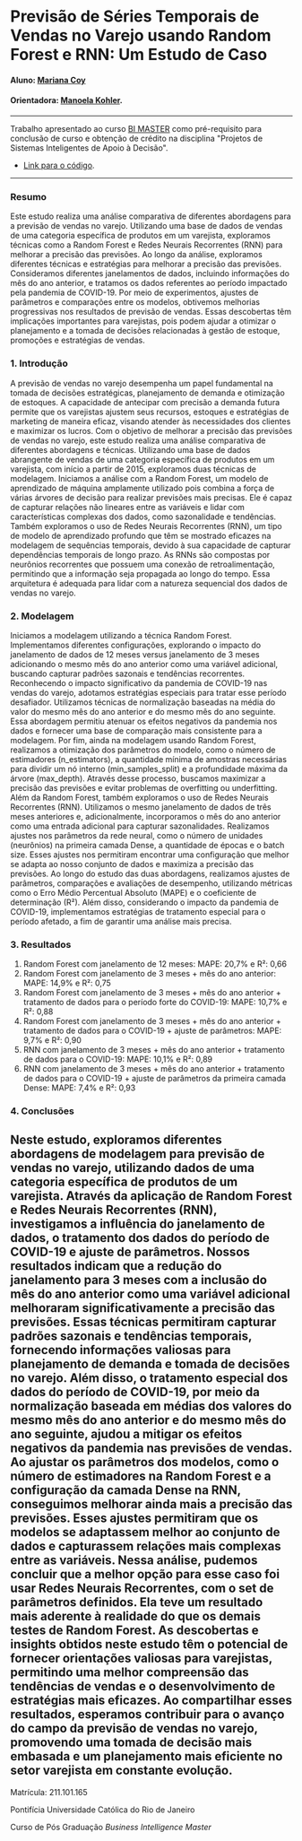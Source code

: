 <!-- antes de enviar a versão final, solicitamos que todos os comentários, colocados para orientação ao aluno, sejam removidos do arquivo -->
# Previsão de Séries Temporais de Vendas no Varejo usando Random Forest e RNN: Um Estudo de Caso

#### Aluno: [Mariana Coy](https://github.com/marianacoy)
#### Orientadora: [Manoela Kohler](https://github.com/manoelakohler).

---

Trabalho apresentado ao curso [BI MASTER](https://ica.puc-rio.ai/bi-master) como pré-requisito para conclusão de curso e obtenção de crédito na disciplina "Projetos de Sistemas Inteligentes de Apoio à Decisão".

<!-- para os links a seguir, caso os arquivos estejam no mesmo repositório que este README, não há necessidade de incluir o link completo: basta incluir o nome do arquivo, com extensão, que o GitHub completa o link corretamente -->
- [Link para o código](https://github.com/link_do_repositorio). <!-- caso não aplicável, remover esta linha -->

---

### Resumo

Este estudo realiza uma análise comparativa de diferentes abordagens para a previsão de vendas no varejo. Utilizando uma base de dados de vendas de uma categoria específica de produtos em um varejista, exploramos técnicas como a Random Forest e Redes Neurais Recorrentes (RNN) para melhorar a precisão das previsões.
Ao longo da análise, exploramos diferentes técnicas e estratégias para melhorar a precisão das previsões. Consideramos diferentes janelamentos de dados, incluindo informações do mês do ano anterior, e tratamos os dados referentes ao período impactado pela pandemia de COVID-19.
Por meio de experimentos, ajustes de parâmetros e comparações entre os modelos, obtivemos melhorias progressivas nos resultados de previsão de vendas. Essas descobertas têm implicações importantes para varejistas, pois podem ajudar a otimizar o planejamento e a tomada de decisões relacionadas à gestão de estoque, promoções e estratégias de vendas.


### 1. Introdução

A previsão de vendas no varejo desempenha um papel fundamental na tomada de decisões estratégicas, planejamento de demanda e otimização de estoques. A capacidade de antecipar com precisão a demanda futura permite que os varejistas ajustem seus recursos, estoques e estratégias de marketing de maneira eficaz, visando atender às necessidades dos clientes e maximizar os lucros. Com o objetivo de melhorar a precisão das previsões de vendas no varejo, este estudo realiza uma análise comparativa de diferentes abordagens e técnicas.
Utilizando uma base de dados abrangente de vendas de uma categoria específica de produtos em um varejista, com início a partir de 2015, exploramos duas técnicas de modelagem. 
Iniciamos a análise com a Random Forest, um modelo de aprendizado de máquina amplamente utilizado pois combina a força de várias árvores de decisão para realizar previsões mais precisas. Ele é capaz de capturar relações não lineares entre as variáveis e lidar com características complexas dos dados, como sazonalidade e tendências.
Também exploramos o uso de Redes Neurais Recorrentes (RNN), um tipo de modelo de aprendizado profundo que têm se mostrado eficazes na modelagem de sequências temporais, devido à sua capacidade de capturar dependências temporais de longo prazo. As RNNs são compostas por neurônios recorrentes que possuem uma conexão de retroalimentação, permitindo que a informação seja propagada ao longo do tempo. Essa arquitetura é adequada para lidar com a natureza sequencial dos dados de vendas no varejo.


### 2. Modelagem

Iniciamos a modelagem utilizando a técnica Random Forest. Implementamos diferentes configurações, explorando o impacto do janelamento de dados de 12 meses versus janelamento de 3 meses adicionando o mesmo mês do ano anterior como uma variável adicional, buscando capturar padrões sazonais e tendências recorrentes.
Reconhecendo o impacto significativo da pandemia de COVID-19 nas vendas do varejo, adotamos estratégias especiais para tratar esse período desafiador. Utilizamos técnicas de normalização baseadas na média do valor do mesmo mês do ano anterior e do mesmo mês do ano seguinte. Essa abordagem permitiu atenuar os efeitos negativos da pandemia nos dados e fornecer uma base de comparação mais consistente para a modelagem.
Por fim, ainda na modelagem usando Random Forest, realizamos a otimização dos parâmetros do modelo, como o número de estimadores (n_estimators), a quantidade mínima de amostras necessárias para dividir um nó interno (min_samples_split) e a profundidade máxima da árvore (max_depth). Através desse processo, buscamos maximizar a precisão das previsões e evitar problemas de overfitting ou underfitting.
Além da Random Forest, também exploramos o uso de Redes Neurais Recorrentes (RNN). Utilizamos o mesmo janelamento de dados de três meses anteriores e, adicionalmente, incorporamos o mês do ano anterior como uma entrada adicional para capturar sazonalidades.
Realizamos ajustes nos parâmetros da rede neural, como o número de unidades (neurônios) na primeira camada Dense, a quantidade de épocas e o batch size. Esses ajustes nos permitiram encontrar uma configuração que melhor se adapta ao nosso conjunto de dados e maximiza a precisão das previsões.
Ao longo do estudo das duas abordagens, realizamos ajustes de parâmetros, comparações e avaliações de desempenho, utilizando métricas como o Erro Médio Percentual Absoluto (MAPE) e o coeficiente de determinação (R²). Além disso, considerando o impacto da pandemia de COVID-19, implementamos estratégias de tratamento especial para o período afetado, a fim de garantir uma análise mais precisa.

### 3. Resultados

1) Random Forest com janelamento de 12 meses: MAPE: 20,7% e R²: 0,66
2) Random Forest com janelamento de 3 meses + mês do ano anterior: MAPE: 14,9% e R²: 0,75
3) Random Forest com janelamento de 3 meses + mês do ano anterior + tratamento de dados para o período forte do COVID-19: MAPE: 10,7% e R²: 0,88
4) Random Forest com janelamento de 3 meses + mês do ano anterior + tratamento de dados para o COVID-19 + ajuste de parâmetros: MAPE: 9,7% e R²: 0,90
5) RNN com janelamento de 3 meses + mês do ano anterior + tratamento de dados para o COVID-19: MAPE: 10,1% e R²: 0,89
6) RNN com janelamento de 3 meses + mês do ano anterior + tratamento de dados para o COVID-19 + ajuste de parâmetros da primeira camada Dense: MAPE: 7,4% e R²: 0,93

### 4. Conclusões

Neste estudo, exploramos diferentes abordagens de modelagem para previsão de vendas no varejo, utilizando dados de uma categoria específica de produtos de um varejista. Através da aplicação de Random Forest e Redes Neurais Recorrentes (RNN), investigamos a influência do janelamento de dados, o tratamento dos dados do período de COVID-19 e ajuste de parâmetros.
Nossos resultados indicam que a redução do janelamento para 3 meses com a  inclusão do mês do ano anterior como uma variável adicional melhoraram significativamente a precisão das previsões. Essas técnicas permitiram capturar padrões sazonais e tendências temporais, fornecendo informações valiosas para planejamento de demanda e tomada de decisões no varejo.
Além disso, o tratamento especial dos dados do período de COVID-19, por meio da normalização baseada em médias dos valores do mesmo mês do ano anterior e do mesmo mês do ano seguinte, ajudou a mitigar os efeitos negativos da pandemia nas previsões de vendas.
Ao ajustar os parâmetros dos modelos, como o número de estimadores na Random Forest e a configuração da camada Dense na RNN, conseguimos melhorar ainda mais a precisão das previsões. Esses ajustes permitiram que os modelos se adaptassem melhor ao conjunto de dados e capturassem relações mais complexas entre as variáveis.
Nessa análise, pudemos concluir que a melhor opção para esse caso foi usar Redes Neurais Recorrentes, com o set de parâmetros definidos. Ela teve um resultado mais aderente à realidade do que os demais testes de Random Forest.
As descobertas e insights obtidos neste estudo têm o potencial de fornecer orientações valiosas para varejistas, permitindo uma melhor compreensão das tendências de vendas e o desenvolvimento de estratégias mais eficazes. Ao compartilhar esses resultados, esperamos contribuir para o avanço do campo da previsão de vendas no varejo, promovendo uma tomada de decisão mais embasada e um planejamento mais eficiente no setor varejista em constante evolução.
---

Matrícula: 211.101.165

Pontifícia Universidade Católica do Rio de Janeiro

Curso de Pós Graduação *Business Intelligence Master*
